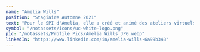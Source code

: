 ```yaml
---
name: "Amelia Wills"
position: "Stagiaire Automne 2021"
text: "Pour le SPI d'Amelia, elle a créé et animé des ateliers virtuels organisés par les Communautés Résilientes ainsi que ceux réalisés par d'autres stagiaires. Elle a également rédigé des articles sur les ateliers qu'elle a animés et ses expériences avec eux."
symbol: "/notassets/icons/uc-white-logo.png"
pic: "/notassets/Profile Pics/Amelia Wills_JPG.webp"
linkedIn: "https://www.linkedin.com/in/amelia-wills-6a99b348"
---
```

